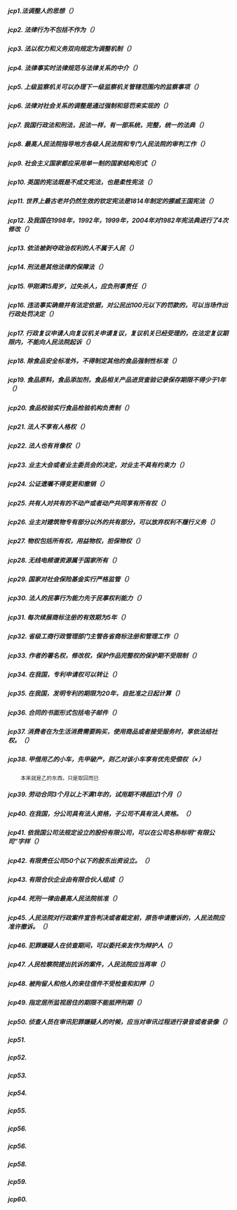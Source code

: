##### jcp1.法调整人的思想（）

##### jcp2. 法律行为不包括不作为（）

##### jcp3. 法以权力和义务双向规定为调整机制（）

##### jcp4. 法律事实时法律规范与法律关系的中介（）

##### jcp5. 上级监察机关可以办理下一级监察机关管辖范围内的监察事项（）

##### jcp6. 法律对社会关系的调整是通过强制和惩罚来实现的（）

##### jcp7. 我国行政法和刑法，民法一样，有一部系统，完整，统一的法典（）

##### jcp8. 最高人民法院指导地方各级人民法院和专门人民法院的审判工作（）

##### jcp9. 社会主义国家都应采用单一制的国家结构形式（）

##### jcp10. 英国的宪法既是不成文宪法，也是柔性宪法（）

##### jcp11. 世界上最古老并仍然生效的钦定宪法是1814年制定的挪威王国宪法（）

##### jcp12. 及我国在1998年，1992年，1999年，2004年对1982年宪法典进行了4次修改（）

##### jcp13. 依法被剥夺政治权利的人不属于人民（）

##### jcp14. 刑法是其他法律的保障法（）

##### jcp15. 甲刚满15周岁，过失杀人，应负刑事责任（）

##### jcp16. 违法事实确凿并有法定依据，对公民出100元以下的罚款的，可以当场作出行政处罚决定（）

##### jcp17. 行政复议申请人向复议机关申请复议，复议机关已经受理的，在法定复议期限内，不能向人民法院起诉（）

##### jcp18. 除食品安全标准外，不得制定其他的食品强制性标准（）

##### jcp19. 食品原料，食品添加剂，食品相关产品进货查验记录保存期限不得少于1年（）

##### jcp20. 食品校验实行食品检验机构负责制（）

##### jcp21. 法人不享有人格权（）

##### jcp22. 法人也有肖像权（）

##### jcp23. 业主大会或者业主委员会的决定，对业主不具有约束力（）

##### jcp24. 公证遗嘱不得变更和撤销（）

##### jcp25. 共有人对共有的不动产或者动产共同享有所有权（）

##### jcp26. 业主对建筑物专有部分以外的共有部分，可以放弃权利不履行义务（）

##### jcp27. 物权包括所有权，用益物权，担保物权（）

##### jcp28. 无线电频谱资源属于国家所有（）

##### jcp29. 国家对社会保险基金实行严格监管（）

##### jcp30. 法人的民事行为能力先于民事权利能力（）

##### jcp31. 每次续展商标注册的有效期为5年（）

##### jcp32. 省级工商行政管理部门主管各省商标注册和管理工作（）

##### jcp33. 作者的署名权，修改权，保护作品完整权的保护期不受限制（）

##### jcp34. 在我国，专利申请权可以转让（）

##### jcp35. 在我国，发明专利的期限为20年，自批准之日起计算（）

##### jcp36. 合同的书面形式包括电子邮件（）

##### jcp37. 消费者在为生活消费需要购买，使用商品或者接受服务时，享依法结社权。（）

##### jcp38. 甲借用乙的小车，先甲破产，则乙对该小车享有优先受偿权（×）
        本来就是乙的东西，只是取回而已

##### jcp39. 劳动合同3个月以上不满1年的，试用期不得超过1个月（）

##### jcp40. 在我国，分公司具有法人资格，子公司不具有法人资格。（）

##### jcp41. 依我国公司法规定设立的股份有限公司，可以在公司名称标明“有限公司”字样（）

##### jcp42. 有限责任公司50个以下的股东出资设立。（）

##### jcp43. 有限合伙企业由有限合伙人组成（）

##### jcp44. 死刑一律由最高人民法院核准（）

##### jcp45. 人民法院对行政案件宣告判决或者裁定前，原告申请撤诉的，人民法院应准许撤诉。（）

##### jcp46. 犯罪嫌疑人在侦查期间，可以委托亲友作为辩护人（）

##### jcp47. 人民检察院提出抗诉的案件，人民法院应当再审（）

##### jcp48. 被拘留人和他人的来往信件不受检查和扣押（）

##### jcp49. 指定居所监视居住的期限不能抵押刑期（）

##### jcp50. 侦查人员在审讯犯罪嫌疑人的时候，应当对审讯过程进行录音或者录像（）

##### jcp51. 

##### jcp52. 

##### jcp53. 

##### jcp54. 

##### jcp55. 

##### jcp56. 

##### jcp56. 

##### jcp58. 

##### jcp59. 

##### jcp60. 
